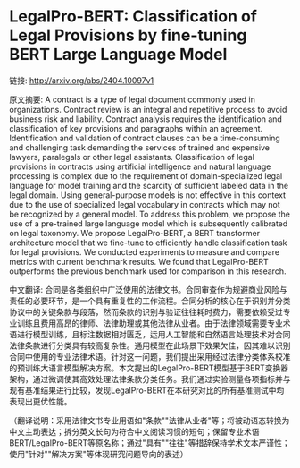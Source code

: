 # LegalPro-BERT: Classification of Legal Provisions by fine-tuning BERT Large Language Model

链接: http://arxiv.org/abs/2404.10097v1

原文摘要:
A contract is a type of legal document commonly used in organizations.
Contract review is an integral and repetitive process to avoid business risk
and liability. Contract analysis requires the identification and classification
of key provisions and paragraphs within an agreement. Identification and
validation of contract clauses can be a time-consuming and challenging task
demanding the services of trained and expensive lawyers, paralegals or other
legal assistants. Classification of legal provisions in contracts using
artificial intelligence and natural language processing is complex due to the
requirement of domain-specialized legal language for model training and the
scarcity of sufficient labeled data in the legal domain. Using general-purpose
models is not effective in this context due to the use of specialized legal
vocabulary in contracts which may not be recognized by a general model. To
address this problem, we propose the use of a pre-trained large language model
which is subsequently calibrated on legal taxonomy. We propose LegalPro-BERT, a
BERT transformer architecture model that we fine-tune to efficiently handle
classification task for legal provisions. We conducted experiments to measure
and compare metrics with current benchmark results. We found that LegalPro-BERT
outperforms the previous benchmark used for comparison in this research.

中文翻译:
合同是各类组织中广泛使用的法律文书。合同审查作为规避商业风险与责任的必要环节，是一个具有重复性的工作流程。合同分析的核心在于识别并分类协议中的关键条款与段落，然而条款的识别与验证往往耗时费力，需要依赖受过专业训练且费用高昂的律师、法律助理或其他法律从业者。由于法律领域需要专业术语进行模型训练，且标注数据相对匮乏，运用人工智能和自然语言处理技术对合同法律条款进行分类具有较高复杂性。通用模型在此场景下效果欠佳，因其难以识别合同中使用的专业法律术语。针对这一问题，我们提出采用经过法律分类体系校准的预训练大语言模型解决方案。本文提出的LegalPro-BERT模型基于BERT变换器架构，通过微调使其高效处理法律条款分类任务。我们通过实验测量各项指标并与现有基准结果进行比较，发现LegalPro-BERT在本研究对比的所有基准测试中均表现出更优性能。

（翻译说明：采用法律文书专业用语如"条款""法律从业者"等；将被动语态转换为中文主动表达；拆分英文长句为符合中文阅读习惯的短句；保留专业术语BERT/LegalPro-BERT等原名称；通过"具有""往往"等措辞保持学术文本严谨性；使用"针对""解决方案"等体现研究问题导向的表述）
